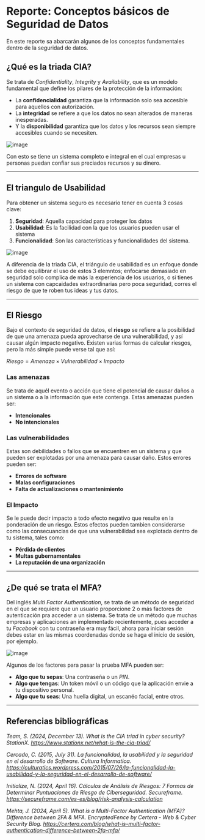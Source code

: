 # Reporte: Conceptos básicos de Seguridad de Datos
En este reporte sa abarcarán algunos de los conceptos fundamentales dentro de la seguridad de datos.

## ¿Qué es la triada CIA?
Se trata de *Confidentiality*, *Integrity* y *Availability*, que es un modelo fundamental que define los pilares de la protección de la información:

* La **confidencialidad** garantiza que la información solo sea accesible para aquellos con autorización.
* La **integridad** se refiere a que los datos no sean alterados de maneras inesperadas.
* Y la **disponibilidad** garantiza que los datos y los recursos sean siempre accesibles cuando se necesiten.

![image](https://github.com/user-attachments/assets/93def860-238f-43ce-8dbc-a439d33c1a7a)

Con esto se tiene un sistema completo e integral en el cual empresas u personas puedan confiar sus preciados recursos y su dinero.
***
## El triangulo de Usabilidad
Para obtener un sistema seguro es necesario tener en cuenta 3 cosas clave:

1. **Seguridad**: Aquella capacidad para proteger los datos
2. **Usabilidad**: Es la facilidad con la que los usuarios pueden usar el sistema
3. **Funcionalidad**: Son las características y funcionalidades del sistema.

![image](https://github.com/user-attachments/assets/c02d9242-e884-4277-a800-29e04007b41c)

A diferencia de la triada CIA, el triángulo de usabilidad es un enfoque donde se debe equilibrar el uso de estos 3 elemntos; enfocarse demasiado en seguridad solo complica de más la experiencia de los usuarios, o si tienes un sistema con capcaidades extraordinarias pero poca seguridad, corres el riesgo de que te roben tus ideas y tus datos.
***
## El Riesgo

Bajo el contexto de seguridad de datos, el **riesgo** se refiere a la posibilidad de que una amenaza pueda aprovecharse de una vulnerabilidad, y así causar algún impacto negativo. Existen varias formas de calcular riesgos, pero la más simple puede verse tal que así:

$Riesgo = Amenaza × Vulnerabilidad × Impacto$

### Las amenazas
Se trata de aquél evento o acción que tiene el potencial de causar daños a un sistema o a la información que este contenga. Estas amenazas pueden ser:

* **Intencionales**
* **No intencionales**

### Las vulnerabilidades
Estas son debilidades o fallos que se encuentren en un sistema y que pueden ser explotadas por una amenaza para causar daño. Estos errores pueden ser:

* **Errores de software**
* **Malas configuraciones**
* **Falta de actualizaciones o mantenimiento**

### El Impacto
Se le puede decir impacto a todo efecto negativo que resulte en la ponderación de un riesgo. Estos efectos pueden tambien considerarse como las consecuancias de que una vulnerabilidad sea explotada dentro de tu sistema, tales como:

* **Pérdida de clientes**
* **Multas gubernamentales**
* **La reputación de una organización**
***
## ¿De qué se trata el MFA?
Del inglés *Multi Factor Authentication*, se trata de un método de seguridad en el que se requiere que un usuario proporcione 2 o más factores de autenticación pra acceder a un sistema. Se trata de un método que muchas empresas y aplicaciones an implementado recientemente, pues acceder a tu *Facebook* con tu contraseña era muy fácil, ahora para iniciar sesión debes estar en las mismas coordenadas donde se haga el inicio de sesión, por ejemplo.

![image](https://github.com/user-attachments/assets/299be069-be19-42c9-984c-e34a56106371)

Algunos de los factores para pasar la prueba MFA pueden ser:

* **Algo que tu sepas**: Una contraseña o un *PIN*.
* **Algo que tengas**: Un token móvil o un código que la aplicación envie a tu dispositivo personal.
* **Algo que tu seas**: Una huella digital, un escanéo facial, entre otros.
***
## Referencias bibliográficas

*Team, S. (2024, December 13). What is the CIA triad in cyber security? StationX. https://www.stationx.net/what-is-the-cia-triad/*

*Cercado, C. (2015, July 31). La funcionalidad, la usabilidad y la seguridad en el desarrollo de Software. Cultura Informatica. https://culturatics.wordpress.com/2015/07/26/la-funcionalidad-la-usabilidad-y-la-seguridad-en-el-desarrollo-de-software/*

*Initialize, N. (2024, April 16). Cálculos de Análisis de Riesgos: 7 Formas de Determinar Puntuaciones de Riesgo de Ciberseguridad. Secureframe. https://secureframe.com/es-es/blog/risk-analysis-calculation*

*Mehta, J. (2024, April 5). What is a Multi-Factor Authentication (MFA)? Difference between 2FA & MFA. EncryptedFence by Certera - Web & Cyber Security Blog. https://certera.com/blog/what-is-multi-factor-authentication-difference-between-2fa-mfa/*

